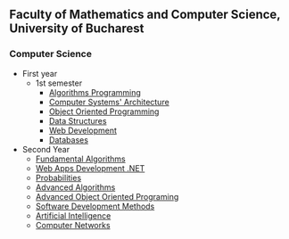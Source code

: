 ## Faculty of Mathematics and Computer Science, University of Bucharest
### Computer Science

- First year
  - 1st semester
    - [Algorithms Programming](https://github.com/flawreen/University-FMI/tree/main/Python)
    - [Computer Systems' Architecture](https://github.com/flawreen/University-FMI/tree/main/ASC)
    - [Object Oriented Programming](https://github.com/flawreen/University-FMI/tree/main/POO)
    - [Data Structures](https://github.com/flawreen/University-FMI/tree/main/SD)
    - [Web Development](https://github.com/flawreen/University-FMI/tree/main/TW)
    - [Databases](https://github.com/flawreen/University-FMI/tree/main/BD)
- Second Year
    - [Fundamental Algorithms]()
    - [Web Apps Development .NET](https://github.com/flawreen/Collective-Knowledge)
    - [Probabilities]()
    - [Advanced Algorithms]()
    - [Advanced Object Oriented Programing](https://github.com/flawreen/Bibliohub)
    - [Software Development Methods]()
    - [Artificial Intelligence]()
    - [Computer Networks]()
